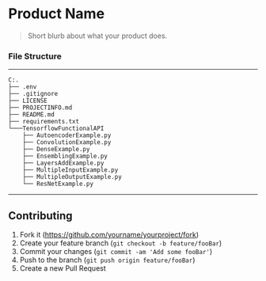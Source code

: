 # Product Name
> Short blurb about what your product does.

### File Structure
------------
    C:.
    ├── .env
    ├── .gitignore
    ├── LICENSE
    ├── PROJECTINFO.md
    ├── README.md
    ├── requirements.txt
    └───TensorflowFunctionalAPI      
        ├── AutoencoderExample.py    
        ├── ConvolutionExample.py    
        ├── DenseExample.py
        ├── EnsemblingExample.py     
        ├── LayersAddExample.py      
        ├── MultipleInputExample.py  
        ├── MultipleOutputExample.py 
        └── ResNetExample.py
    
--------

## Contributing

1. Fork it (<https://github.com/yourname/yourproject/fork>)
2. Create your feature branch (`git checkout -b feature/fooBar`)
3. Commit your changes (`git commit -am 'Add some fooBar'`)
4. Push to the branch (`git push origin feature/fooBar`)
5. Create a new Pull Request
